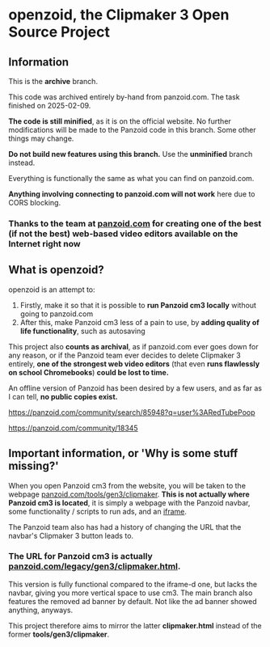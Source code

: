 # openzoid, the Clipmaker 3 Open Source Project

## Information

This is the **archive** branch.

This code was archived entirely by-hand from panzoid.com. The task finished on 2025-02-09.

**The code is still minified**, as it is on the official website. No further modifications will be made to the Panzoid code in this branch. Some other things may change.

**Do not build new features using this branch.** Use the **unminified** branch instead.

Everything is functionally the same as what you can find on panzoid.com.


**Anything involving connecting to panzoid.com will not work** here due to CORS blocking.

### **Thanks to the team at [panzoid.com](https://panzoid.com/) for creating one of the best (if not the best) web-based video editors available on the Internet right now**

## What is openzoid?

openzoid is an attempt to:
1. Firstly, make it so that it is possible to **run Panzoid cm3 locally** without going to panzoid.com
2. After this, make Panzoid cm3 less of a pain to use, by **adding quality of life functionality**, such as autosaving

This project also **counts as archival**, as if panzoid.com ever goes down for any reason, or if the Panzoid team ever decides to delete Clipmaker 3 entirely, **one of the strongest web video editors** (that even **runs flawlessly on school Chromebooks**) **could be lost to time.**

An offline version of Panzoid has been desired by a few users, and as far as I can tell, **no public copies exist.**

https://panzoid.com/community/search/85948?q=user%3ARedTubePoop

https://panzoid.com/community/18345

<!--

## How to use

### I want to run this locally

You only need basic knowledge about running web servers, so if you have that, this process should not be difficult.
There are many ways to do this, but this is the one I personally use:

1. Download all the files and start a webserver of your choice.
    - I personally prefer **php** as it is the easiest to set up. Simply navigate to the folder containing this very README file and run:
```sh
php -S localhost:2345
```
(make sure that the port is available, of course)

2. Open a web browser and go to this corresponding URL:
```
localhost:2345/clipmaker.html
```
There is currently no index.html, so you have to go to clipmaker.html to not receive a 404. Of course, make sure that the domain name corresponds to whatever you chose.

3. Clipmaker 3 should now be loaded; you might have to reload the page once or twice if you notice any oddities. Enjoy!

-->

## Important information, or 'Why is some stuff missing?'

When you open Panzoid cm3 from the website, you will be taken to the webpage [panzoid.com/tools/gen3/clipmaker](https://panzoid.com/tools/gen3/clipmaker). **This is not actually where Panzoid cm3 is located**, it is simply a webpage with the Panzoid navbar, some functionality / scripts to run ads, and an [iframe](https://developer.mozilla.org/en-US/docs/Web/HTML/Element/iframe).

The Panzoid team also has had a history of changing the URL that the navbar's Clipmaker 3 button leads to.

### **The URL for Panzoid cm3 is actually [panzoid.com/legacy/gen3/clipmaker.html](https://panzoid.com/legacy/gen3/clipmaker.html).**

This version is fully functional compared to the iframe-d one, but lacks the navbar, giving you more vertical space to use cm3. The main branch also features the removed ad banner by default. Not like the ad banner showed anything, anyways.

This project therefore aims to mirror the latter **clipmaker.html** instead of the former **tools/gen3/clipmaker**.

<!-- ## Quality of life version

Once archiving cm3 is finished, there will be three versions of openzoid:

1. The original Panzoid cm3 as you would find it from panzoid.com's clipmaker.html -- for archival reasons
2. Panzoid cm3, with unminified JavaScript and a removed ad banner -- for general use purposes, and adding modification, or studying
3. Same as 2. + quality of life features, both from me and the community -- the heart of cm3 Open Source Project.

1 will never change as long as Panzoid cm3 never changes (which it allegedly has not done for at least the past 5 years).
2 will recieve updates only to make the code easier to read, no adding or removing features, no bugfixes.
3 will recieve updates for everything: refactors, bugfixes and more.

There are no plans to archive gen4. I wanted to archive gen3 as it has been abandoned even though it is such a great editor and I refuse to let it remain as abandonware.

-->